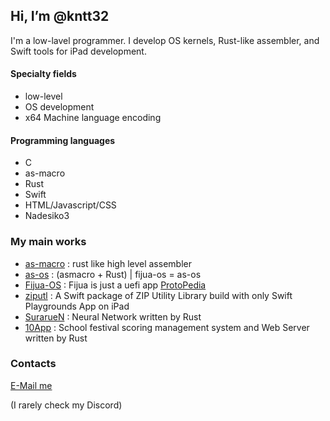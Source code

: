 ## Hi, I’m @kntt32
I'm a low-lavel programmer. I develop OS kernels, Rust-like assembler, and Swift tools for iPad development.

#### Specialty fields
- low-level
- OS development
- x64 Machine language encoding

#### Programming languages
- C
- as-macro
- Rust
- Swift
- HTML/Javascript/CSS
- Nadesiko3

### My main works
- [as-macro](https://github.com/kntt32/as-macro) : rust like high level assembler
- [as-os](https://www.github.com/kntt32/as-os) : (asmacro + Rust) | fijua-os = as-os
- [Fijua-OS](https://github.com/kntt32/Fijua-OS) : Fijua is just a uefi app [ProtoPedia](https://protopedia.net/prototype/5674)
- [ziputl](https://github.com/kntt32/ziputl) : A Swift package of ZIP Utility Library build with only Swift Playgrounds App on iPad
- [SurarueN](https://github.com/kntt32/SurarueN) : Neural Network written by Rust
- [10App](https://github.com/kntt32/10App) : School festival scoring management system and Web Server written by Rust

### Contacts
[E-Mail me](mailto:knt.t@outlook.com)

(I rarely check my Discord)

<!---
kntt32/kntt32 is a ✨ special ✨ repository because its `README.md` (this file) appears on your GitHub profile.
You can click the Preview link to take a look at your changes.
--->
